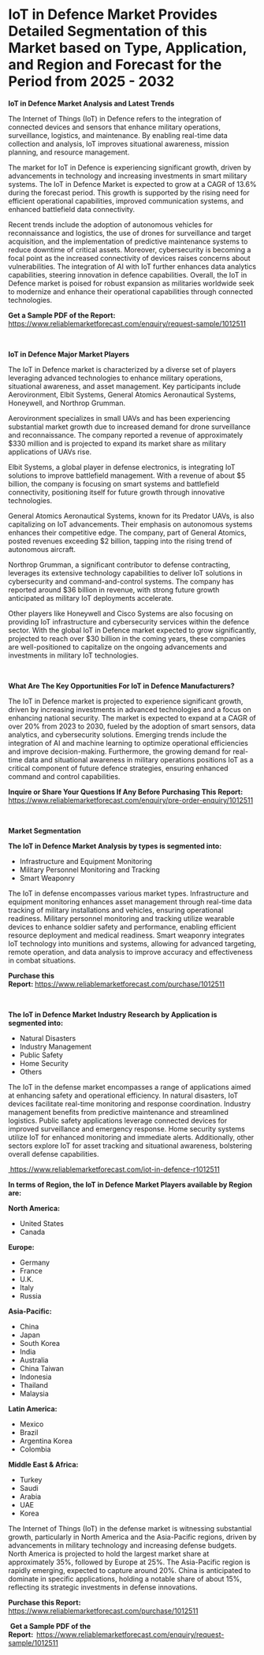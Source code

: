 <p><h1>IoT in Defence Market Provides Detailed Segmentation of this Market based on Type, Application, and Region and Forecast for the Period from 2025 - 2032</h1></p><p><strong>IoT in Defence Market Analysis and Latest Trends</strong></p>
<p><p>The Internet of Things (IoT) in Defence refers to the integration of connected devices and sensors that enhance military operations, surveillance, logistics, and maintenance. By enabling real-time data collection and analysis, IoT improves situational awareness, mission planning, and resource management. </p><p>The market for IoT in Defence is experiencing significant growth, driven by advancements in technology and increasing investments in smart military systems. The IoT in Defence Market is expected to grow at a CAGR of 13.6% during the forecast period. This growth is supported by the rising need for efficient operational capabilities, improved communication systems, and enhanced battlefield data connectivity. </p><p>Recent trends include the adoption of autonomous vehicles for reconnaissance and logistics, the use of drones for surveillance and target acquisition, and the implementation of predictive maintenance systems to reduce downtime of critical assets. Moreover, cybersecurity is becoming a focal point as the increased connectivity of devices raises concerns about vulnerabilities. The integration of AI with IoT further enhances data analytics capabilities, steering innovation in defence capabilities. Overall, the IoT in Defence market is poised for robust expansion as militaries worldwide seek to modernize and enhance their operational capabilities through connected technologies.</p></p>
<p><strong>Get a Sample PDF of the Report:&nbsp;</strong> <a href="https://www.reliablemarketforecast.com/enquiry/request-sample/1012511?utm_campaign=2991&utm_medium=2&utm_source=Github&utm_content=ia&utm_term=18042025&utm_id=iot-in-defence">https://www.reliablemarketforecast.com/enquiry/request-sample/1012511</a></p>
<p>&nbsp;</p>
<p><strong>IoT in Defence Major Market Players</strong></p>
<p><p>The IoT in Defence market is characterized by a diverse set of players leveraging advanced technologies to enhance military operations, situational awareness, and asset management. Key participants include Aerovironment, Elbit Systems, General Atomics Aeronautical Systems, Honeywell, and Northrop Grumman.</p><p>Aerovironment specializes in small UAVs and has been experiencing substantial market growth due to increased demand for drone surveillance and reconnaissance. The company reported a revenue of approximately $330 million and is projected to expand its market share as military applications of UAVs rise.</p><p>Elbit Systems, a global player in defense electronics, is integrating IoT solutions to improve battlefield management. With a revenue of about $5 billion, the company is focusing on smart systems and battlefield connectivity, positioning itself for future growth through innovative technologies.</p><p>General Atomics Aeronautical Systems, known for its Predator UAVs, is also capitalizing on IoT advancements. Their emphasis on autonomous systems enhances their competitive edge. The company, part of General Atomics, posted revenues exceeding $2 billion, tapping into the rising trend of autonomous aircraft.</p><p>Northrop Grumman, a significant contributor to defense contracting, leverages its extensive technology capabilities to deliver IoT solutions in cybersecurity and command-and-control systems. The company has reported around $36 billion in revenue, with strong future growth anticipated as military IoT deployments accelerate.</p><p>Other players like Honeywell and Cisco Systems are also focusing on providing IoT infrastructure and cybersecurity services within the defence sector. With the global IoT in Defence market expected to grow significantly, projected to reach over $30 billion in the coming years, these companies are well-positioned to capitalize on the ongoing advancements and investments in military IoT technologies.</p></p>
<p>&nbsp;</p>
<p><strong>What Are The Key Opportunities For IoT in Defence Manufacturers?</strong></p>
<p><p>The IoT in Defence market is projected to experience significant growth, driven by increasing investments in advanced technologies and a focus on enhancing national security. The market is expected to expand at a CAGR of over 20% from 2023 to 2030, fueled by the adoption of smart sensors, data analytics, and cybersecurity solutions. Emerging trends include the integration of AI and machine learning to optimize operational efficiencies and improve decision-making. Furthermore, the growing demand for real-time data and situational awareness in military operations positions IoT as a critical component of future defence strategies, ensuring enhanced command and control capabilities.</p></p>
<p><strong>Inquire or Share Your Questions If Any Before Purchasing This Report:</strong> <a href="https://www.reliablemarketforecast.com/enquiry/pre-order-enquiry/1012511?utm_campaign=2991&utm_medium=2&utm_source=Github&utm_content=ia&utm_term=18042025&utm_id=iot-in-defence">https://www.reliablemarketforecast.com/enquiry/pre-order-enquiry/1012511</a></p>
<p>&nbsp;</p>
<p><strong>Market Segmentation</strong></p>
<p><strong>The IoT in Defence Market Analysis by types is segmented into:</strong></p>
<p><ul><li>Infrastructure and Equipment Monitoring</li><li>Military Personnel Monitoring and Tracking</li><li>Smart Weaponry</li></ul></p>
<p><p>The IoT in defense encompasses various market types. Infrastructure and equipment monitoring enhances asset management through real-time data tracking of military installations and vehicles, ensuring operational readiness. Military personnel monitoring and tracking utilize wearable devices to enhance soldier safety and performance, enabling efficient resource deployment and medical readiness. Smart weaponry integrates IoT technology into munitions and systems, allowing for advanced targeting, remote operation, and data analysis to improve accuracy and effectiveness in combat situations.</p></p>
<p><strong>Purchase this Report:&nbsp;</strong><a href="https://www.reliablemarketforecast.com/purchase/1012511?utm_campaign=2991&utm_medium=2&utm_source=Github&utm_content=ia&utm_term=18042025&utm_id=iot-in-defence">https://www.reliablemarketforecast.com/purchase/1012511</a></p>
<p>&nbsp;</p>
<p><strong>The IoT in Defence Market Industry Research by Application is segmented into:</strong></p>
<p><ul><li>Natural Disasters</li><li>Industry Management</li><li>Public Safety</li><li>Home Security</li><li>Others</li></ul></p>
<p><p>The IoT in the defense market encompasses a range of applications aimed at enhancing safety and operational efficiency. In natural disasters, IoT devices facilitate real-time monitoring and response coordination. Industry management benefits from predictive maintenance and streamlined logistics. Public safety applications leverage connected devices for improved surveillance and emergency response. Home security systems utilize IoT for enhanced monitoring and immediate alerts. Additionally, other sectors explore IoT for asset tracking and situational awareness, bolstering overall defense capabilities.</p></p>
<p><a href="https://www.reliablemarketforecast.com/iot-in-defence-r1012511?utm_campaign=2991&utm_medium=2&utm_source=Github&utm_content=ia&utm_term=18042025&utm_id=iot-in-defence">&nbsp;https://www.reliablemarketforecast.com/iot-in-defence-r1012511</a></p>
<p><strong>In terms of Region, the IoT in Defence Market Players available by Region are:</strong></p>
<p>
    <p> <strong> North America: </strong>
        <ul>
            <li>United States</li>
            <li>Canada</li>
        </ul>
        </p> 
    <p> <strong> Europe: </strong>
        <ul>
            <li>Germany</li>
            <li>France</li>
            <li>U.K.</li>
            <li>Italy</li>
            <li>Russia</li>
        </ul>
        </p> 
    <p> <strong> Asia-Pacific: </strong>
        <ul>
            <li>China</li>
            <li>Japan</li>
            <li>South Korea</li>
            <li>India</li>
            <li>Australia</li>
            <li>China Taiwan</li>
            <li>Indonesia</li>
            <li>Thailand</li>
            <li>Malaysia</li>
        </ul>
        </p> 
    <p> <strong> Latin America: </strong>
        <ul>
            <li>Mexico</li>
            <li>Brazil</li>
            <li>Argentina Korea</li>
            <li>Colombia</li>
        </ul>
        </p> 
    <p> <strong> Middle East & Africa: </strong>
        <ul>
            <li>Turkey</li>
            <li>Saudi</li>
            <li>Arabia</li>
            <li>UAE</li>
            <li>Korea</li>
        </ul>
    </p>
    </p>
<p><p>The Internet of Things (IoT) in the defense market is witnessing substantial growth, particularly in North America and the Asia-Pacific regions, driven by advancements in military technology and increasing defense budgets. North America is projected to hold the largest market share at approximately 35%, followed by Europe at 25%. The Asia-Pacific region is rapidly emerging, expected to capture around 20%. China is anticipated to dominate in specific applications, holding a notable share of about 15%, reflecting its strategic investments in defense innovations.</p></p>
<p><strong>Purchase this Report: </strong><a href="https://www.reliablemarketforecast.com/purchase/1012511?utm_campaign=2991&utm_medium=2&utm_source=Github&utm_content=ia&utm_term=18042025&utm_id=iot-in-defence">https://www.reliablemarketforecast.com/purchase/1012511</a></p>
<p>&nbsp;<strong>Get a Sample PDF of the Report:&nbsp;&nbsp;</strong><a href="https://www.reliablemarketforecast.com/enquiry/request-sample/1012511?utm_campaign=2991&utm_medium=2&utm_source=Github&utm_content=ia&utm_term=18042025&utm_id=iot-in-defence">https://www.reliablemarketforecast.com/enquiry/request-sample/1012511</a></p>
<p><strong></strong></p>
<p><p></p><p></p><p></p></p>